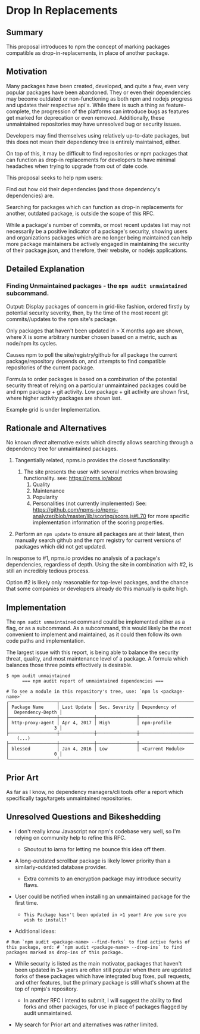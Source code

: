 # Drop In Replacements

## Summary

This proposal introduces to npm the concept of marking packages compatible as drop-in-replacements, in place of another package.

## Motivation

Many packages have been created, developed, and quite a few, even very popular packages have been abandoned. They or even their dependencies may become outdated or non-functioning as both npm and 
nodejs progress and updates their respective api's. While there is such a thing as feature-complete, the progression of the platforms can introduce bugs as features get marked for deprecation or 
even removed. Additionally, these unmaintained repositories may have unresolved bug or security issues.

Developers may find themselves using relatively up-to-date packages, but this does not mean their dependency tree is entirely maintained, either.

On top of this, it may be difficult to find repositories or npm packages that can function as drop-in replacements for developers to have minimal headaches when trying to upgrade from out of date 
code.

This proposal seeks to help npm users:

Find out how old their dependencies (and those dependency's dependencies) are.

Searching for packages which can function as drop-in replacements for another, outdated package, is outside the scope of this RFC.

While a package's number of commits, or most recent updates list may not necessarily be a positive indicator of a package's security, showing users and organizations packages which are no longer 
being maintained can help more package maintainers be actively engaged in maintaining the security of their package.json, and therefore, their website, or nodejs applications.

## Detailed Explanation

### Finding Unmaintained packages - the `npm audit unmaintained` subcommand.

Output: Display packages of concern in grid-like fashion, ordered firstly by potential security severity, then, by the time of the most recent git commits//updates to the npm site's package. 

Only packages that haven't been updated in > X months ago are shown, where X is some arbitrary number chosen based on a metric, such as node/npm lts cycles. 

Causes npm to poll the site/registry/github for all package the current package/repository depends on, and attempts to find compatible repositories of the current package. 

Formula to order packages is based on a combination of the potential security threat of relying on a particular unmaintained packages could be and npm package + git activity. Low package + git activity are shown first, where higher activity packages are shown last.

Example grid is under Implementation.

## Rationale and Alternatives

 No known _direct_ alternative exists which directly allows searching through a dependency tree for unmaintained packages.

1) Tangentially related, npms.io provides the closest functionality:
     1) The site  presents the user with several metrics when browsing functionality. see: https://npms.io/about
        1) Quality
        2) Maintenance
        3) Popularity
        4) Personalities (not currently implemented)
 See: https://github.com/npms-io/npms-analyzer/blob/master/lib/scoring/score.js#L70 for more specific implementation information of the scoring properties.
   
2) Perform an `npm update` to ensure all packages are at their latest, then manually search github and the npm registry for current 
versions of packages which did not get updated.
 
In response to #1, npms.io provides no analysis of a package's dependencies, regardless of depth. Using the site in combination with #2, is still an incredibly tedious process.

Option #2 is likely only reasonable for top-level packages, and the chance that some companies or developers already do this manually is quite high.

## Implementation

The `npm audit unmaintained` command could be implemented either as a flag, or as a subcommand. As a subcommand, this would likely be the most convenient to implement and maintained, as it could 
then follow its own code paths and implementation.

The largest issue with this report, is being able to balance the security threat, quality, and most maintenance level of a package. A formula which balances those three points effectively is 
desirable.

``` 
$ npm audit unmaintained
      === npm audit report of unmaintained dependencies ===
      
# To see a module in this repository's tree, use: `npm ls <package-name>`
┌──────────────────┬─────────────┬───────────────┬─────────────────────┬───────────────────┐
│ Package Name     │ Last Update │ Sec. Severity │ Dependency of       │  Dependency-Depth │
├──────────────────┼─────────────┼───────────────┼─────────────────────┼───────────────────┤
│ http-proxy-agent │ Apr 4, 2017 │ High          │ npm-profile         │                 3 │
├──────────────────┼─────────────┼───────────────┼─────────────────────┼───────────────────┤
    (...)
├──────────────────┼─────────────┼───────────────┼─────────────────────────────────────────┤
│ blessed          │ Jan 4, 2016 │ Low           │ <Current Module>    │                 0 │
└──────────────────┴───────────────────────────────────────────────────────────────────────┘
```

## Prior Art

As far as I know, no dependency managers/cli tools offer a report which specifically tags/targets unmaintained repositories.

## Unresolved Questions and Bikeshedding

 * I don't really know Javascript nor npm's codebase very well, so I'm relying on community help to refine this RFC.
    * Shoutout to iarna for letting me bounce this idea off them.

 * A long-outdated scrollbar package is likely lower priority than a similarly-outdated database provider. 
   * Extra commits to an encryption package may introduce security flaws.
 
 * User could be notified when installing an unmaintained package for the first time. 
   * ``This Package hasn't been updated in >1 year! Are you sure you wish to install? ``

 * Additional ideas: 
 
 ```# Run `npm audit <package-name> --find-forks` to find active forks of this package, ord:
    # `npm audit <package-name> --drop-ins` to find packages marked as drop-ins of this package.```
 
 * While security is listed as the main motivator, packages that haven't been updated in 3+ years are often still popular when there are updated forks of these packages which have integrated bug 
 fixes, pull requests, and other features, but the primary package is still what's shown at the top of npmjs's repository. 
   * In another RFC I intend to submit, I will suggest the ability to find forks and other packages, for use in place of packages flagged by audit unmaintained. 

 * My search for Prior art and alternatives was rather limited.
